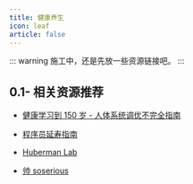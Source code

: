 ```yaml
---
title: 健康养生
icon: leaf
article: false
---
```


::: warning
施工中，还是先放一些资源链接吧。
:::

## 0.1- 相关资源推荐

- [健康学习到 150 岁 - 人体系统调优不完全指南](https://github.com/zijie0/HumanSystemOptimization)

- [程序员延寿指南](https://github.com/geekan/HowToLiveLonger)

- [Huberman Lab](https://hubermanlab.com)

- [帅 soserious](https://space.bilibili.com/66391032)
